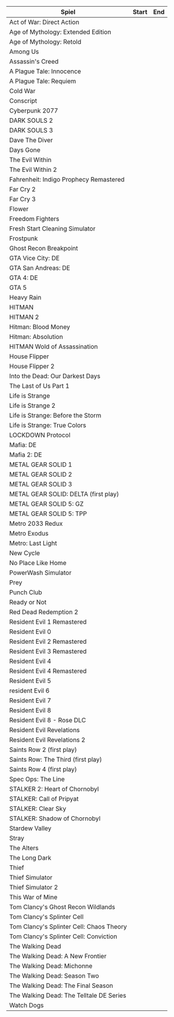 | Spiel                                  | Start               | End                  |
|----------------------------------------|---------------------|----------------------|
| Act of War: Direct Action              |
| Age of Mythology: Extended Edition     |
| Age of Mythology: Retold               |
| Among Us                               |
| Assassin's Creed                       |
| A Plague Tale: Innocence               |
| A Plague Tale: Requiem                 |
| Cold War                               |
| Conscript                              |
| Cyberpunk 2077                         |
| DARK SOULS 2                           |
| DARK SOULS 3                           |
| Dave The Diver                         |
| Days Gone                              |
| The Evil Within                        |
| The Evil Within 2                      |
| Fahrenheit: Indigo Prophecy Remastered |
| Far Cry 2                              |
| Far Cry 3                              |
| Flower                                 |
| Freedom Fighters                       |
| Fresh Start Cleaning Simulator         |
| Frostpunk                              |
| Ghost Recon Breakpoint                 |
| GTA Vice City: DE                      |
| GTA San Andreas: DE                    |
| GTA 4: DE                              |
| GTA 5                                  |
| Heavy Rain                             |
| HITMAN                                 |
| HITMAN 2                               |
| Hitman: Blood Money                    |
| Hitman: Absolution                     |
| HITMAN Wold of Assassination           |
| House Flipper                          |
| House Flipper 2                        |
| Into the Dead: Our Darkest Days        |
| The Last of Us Part 1                  |
| Life is Strange                        |
| Life is Strange 2                      |
| Life is Strange: Before the Storm      |
| Life is Strange: True Colors           |
| LOCKDOWN Protocol                      |
| Mafia: DE                              |
| Mafia 2: DE                            |
| METAL GEAR SOLID 1                     |
| METAL GEAR SOLID 2                     |
| METAL GEAR SOLID 3                     |
| METAL GEAR SOLID: DELTA (first play)   |
| METAL GEAR SOLID 5: GZ                 |
| METAL GEAR SOLID 5: TPP                |
| Metro 2033 Redux                       |
| Metro Exodus                           |
| Metro: Last Light                      |
| New Cycle                              |
| No Place Like Home                     |
| PowerWash Simulator                    |
| Prey                                   |
| Punch Club                             |
| Ready or Not                           |
| Red Dead Redemption 2                  |
| Resident Evil 1 Remastered             |
| Resident Evil 0                        |
| Resident Evil 2 Remastered             |
| Resident Evil 3 Remastered             |
| Resident Evil 4                          |
| Resident Evil 4 Remastered               |
| Resident Evil 5                          |
| resident Evil 6                          |
| Resident Evil 7                          |
| Resident Evil 8                          |
| Resident Evil 8 - Rose DLC               |
| Resident Evil Revelations                |
| Resident Evil Revelations 2              |
| Saints Row 2 (first play)                |
| Saints Row: The Third (first play)       |
| Saints Row 4 (first play)                |
| Spec Ops: The Line                       |
| STALKER 2: Heart of Chornobyl            |
| STALKER: Call of Pripyat                 | 
| STALKER: Clear Sky                       |
| STALKER: Shadow of Chornobyl             |
| Stardew Valley                           |
| Stray                                    |
| The Alters                               |
| The Long Dark                            |
| Thief                                    |
| Thief Simulator                          |
| Thief Simulator 2                        |
| This War of Mine                         |
| Tom Clancy's Ghost Recon Wildlands       |
| Tom Clancy's Splinter Cell               |
| Tom Clancy's Splinter Cell: Chaos Theory |
| Tom Clancy's Splinter Cell: Conviction   |
| The Walking Dead                         |
| The Walking Dead: A New Frontier         |
| The Walking Dead: Michonne               |
| The Walking Dead: Season Two             |
| The Walking Dead: The Final Season       |
| The Walking Dead: The Telltale DE Series |
| Watch Dogs                               |
